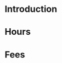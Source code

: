 # Introduction
<About me and the FCC>

# Hours
  <Hours of operation>

# Fees
  <Table of current fees>
